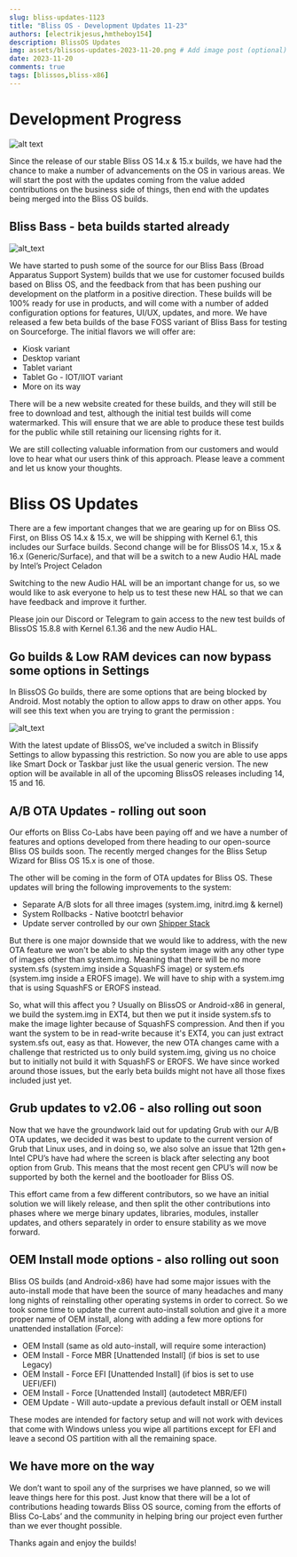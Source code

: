 ```yaml
---
slug: bliss-updates-1123
title: "Bliss OS - Development Updates 11-23"
authors: [electrikjesus,hmtheboy154]
description: BlissOS Updates
img: assets/blissos-updates-2023-11-20.png # Add image post (optional)
date: 2023-11-20
comments: true
tags: [blissos,bliss-x86]
---
```


# Development Progress

![alt text](assets/blissos-updates-2023-11-20.png "Bliss OS - Development Updates 11-23")

Since the release of our stable Bliss OS 14.x & 15.x builds, we have had the chance to make a number of advancements on the OS in various areas. We will start the post with the updates coming from the value added contributions on the business side of things, then end with the updates being merged into the Bliss OS builds. 


## Bliss Bass - beta builds started already

![alt_text](assets/bliss-updates-1123/blissbass-tabletgo.png "Bliss Bass - Tablet Go - IOT/IIOT test build")

We have started to push some of the source for our Bliss Bass (Broad Apparatus Support System) builds that we use for customer focused builds based on Bliss OS, and the feedback from that has been pushing our development on the platform in a positive direction. These builds will be 100% ready for use in products, and will come with a number of added configuration options for features, UI/UX, updates, and more. We have released a few beta builds of the base FOSS variant of Bliss Bass for testing on Sourceforge. The initial flavors we will offer are:


* Kiosk variant
* Desktop variant
* Tablet variant
* Tablet Go - IOT/IIOT variant
* More on its way

There will be a new website created for these builds, and they will still be free to download and test, although the initial test builds will come watermarked. This will ensure that we are able to produce these test builds for the public while still retaining our licensing rights for it. 

We are still collecting valuable information from our customers and would love to hear what our users think of this approach. Please leave a comment and let us know your thoughts. 


# Bliss OS Updates

There are a few important changes that we are gearing up for on Bliss OS. First, on Bliss OS 14.x & 15.x, we will be shipping with Kernel 6.1, this includes our Surface builds. Second change will be for BlissOS 14.x, 15.x & 16.x (Generic/Surface), and that will be a switch to a new Audio HAL made by Intel’s Project Celadon

Switching to the new Audio HAL will be an important change for us, so we would like to ask everyone to help us to test these new HAL so that we can have feedback and improve it further.

Please join our Discord or Telegram to gain access to the new test builds of BlissOS 15.8.8 with Kernel 6.1.36 and the new Audio HAL.


## Go builds & Low RAM devices can now bypass some options in Settings

In BlissOS Go builds, there are some options that are being blocked by Android. Most notably the option to allow apps to draw on other apps. You will see this text when you are trying to grant the permission :


![alt_text](assets/bliss-updates-1123/image1.jpg "image_tooltip")


With the latest update of BlissOS, we've included a switch in Blissify Settings to allow bypassing this restriction. So now you are able to use apps like Smart Dock or Taskbar just like the usual generic version. The new option will be available in all of the upcoming BlissOS releases including 14, 15 and 16.


## A/B OTA Updates - rolling out soon

Our efforts on Bliss Co-Labs have been paying off and we have a number of features and options developed from there heading to our open-source Bliss OS builds soon. The recently merged changes for the Bliss Setup Wizard for Bliss OS 15.x is one of those. 

The other will be coming in the form of OTA updates for Bliss OS. These updates will bring the following improvements to the system:


* Separate A/B slots for all three images (system.img, initrd.img & kernel)
* System Rollbacks - Native bootctrl behavior
* Update server controlled by our own [Shipper Stack](https://github.com/shipperstack)

But there is one major downside that we would like to address, with the new OTA feature we won't be able to ship the system image with any other type of images other than system.img. Meaning that there will be no more system.sfs (system.img inside a SquashFS image) or system.efs (system.img inside a EROFS image). We will have to ship with a system.img that is using SquashFS or EROFS instead.

So, what will this affect you ? Usually on BlissOS or Android-x86 in general, we build the system.img in EXT4, but then we put it inside system.sfs to make the image lighter because of SquashFS compression. And then if you want the system to be in read-write because it's EXT4, you can just extract system.sfs out, easy as that. However, the new OTA changes came with a challenge that restricted us to only build system.img, giving us no choice but to initially not build it with SquashFS or EROFS. We have since worked around those issues, but the early beta builds might not have all those fixes included just yet.


## Grub updates to v2.06 - also rolling out soon

Now that we have the groundwork laid out for updating Grub with our A/B OTA updates, we decided it was best to update to the current version of Grub that Linux uses, and in doing so, we also solve an issue that 12th gen+ Intel CPU’s have had where the screen is black after selecting any boot option from Grub. This means that the most recent gen CPU’s will now be supported by both the kernel and the bootloader for Bliss OS. 

This effort came from a few different contributors, so we have an initial solution we will likely release, and then split the other contributions into phases where we merge binary updates, libraries, modules, installer updates, and others separately in order to ensure stability as we move forward. 


## OEM Install mode options - also rolling out soon

Bliss OS builds (and Android-x86)  have had some major issues with the auto-install mode that have been the source of many headaches and many long nights of reinstalling other operating systems in order to correct. So we took some time to update the current auto-install solution and give it a more proper name of OEM install, along with adding a few more options for unattended installation (Force):


* OEM Install (same as old auto-install, will require some interaction)
* OEM Install - Force MBR [Unattended Install] (if bios is set to use Legacy)
* OEM Install - Force EFI [Unattended Install] (if bios is set to use UEFI/EFI)
* OEM Install - Force [Unattended Install] (autodetect MBR/EFI)
* OEM Update - Will auto-update a previous default install or OEM install

These modes are intended for factory setup and will not work with devices that come with Windows unless you wipe all partitions except for EFI and leave a second OS partition with all the remaining space. 


## We have more on the way

We don’t want to spoil any of the surprises we have planned, so we will leave things here for this post. Just know that there will be a lot of contributions heading towards Bliss OS source, coming from the efforts of Bliss Co-Labs’ and the community in helping bring our project even further than we ever thought possible. 

Thanks again and enjoy the builds!
